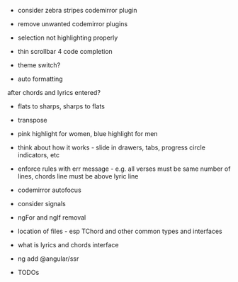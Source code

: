 * consider zebra stripes codemirror plugin
* remove unwanted codemirror plugins
* selection not highlighting properly

* thin scrollbar 4 code completion
* theme switch?

* auto formatting

after chords and lyrics entered?
* flats to sharps, sharps to flats
* transpose
* pink highlight for women, blue highlight for men

* think about how it works - slide in drawers, tabs, progress circle indicators, etc
* enforce rules with err message - e.g. all verses must be same number of lines, chords line must be above lyric line

* codemirror autofocus
* consider signals
* ngFor and ngIf removal
* location of files - esp TChord and other common types and interfaces
* what is lyrics and chords interface
* ng add @angular/ssr

* TODOs
